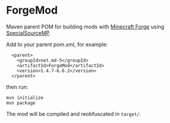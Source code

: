 ForgeMod
========

Maven parent POM for building mods with [Minecraft Forge](http://minecraftforge.net/) using [SpecialSourceMP](https://github.com/agaricusb/SpecialSourceMP).

Add to your parent pom.xml, for example:

      <parent>
        <groupId>net.md-5</groupId>
        <artifactId>ForgeMod</artifactId>
        <version>1.4.7-6.6.2</version>
      </parent>

then run:

    mvn initialize
    mvn package

The mod will be compiled and reobfuscated in `target/`.
